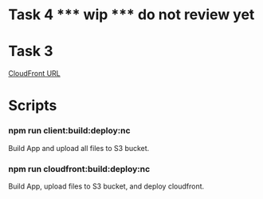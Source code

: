 # Task 4 *** wip *** do not review yet

# Task 3
[CloudFront URL](https://d39uemoe8h9woh.cloudfront.net)

# Scripts

### npm run client:build:deploy:nc

Build App and upload all files to S3 bucket.


### npm run cloudfront:build:deploy:nc

Build App, upload files to S3 bucket, and deploy cloudfront.
